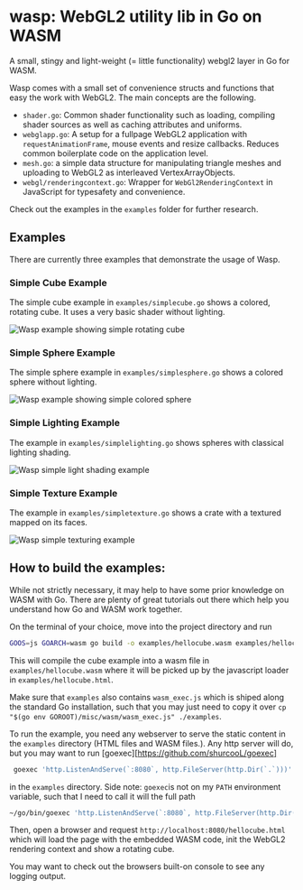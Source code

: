 # wasp: WebGL2 utility lib in Go on WASM
A small, stingy and light-weight (= little functionality) webgl2 layer in Go for WASM.

Wasp comes with a small set of convenience structs and functions that easy the work
with WebGL2. The main concepts are the following.
- ``shader.go``: Common shader functionality such as loading, compiling shader sources as well as caching attributes and uniforms.
- ``webglapp.go``: A setup for a fullpage WebGL2 application with ``requestAnimationFrame``, mouse events and resize callbacks. Reduces common boilerplate code on the application level.
- ``mesh.go``: a simple data structure for manipulating triangle meshes and uploading to WebGL2 as interleaved VertexArrayObjects.
- ``webgl/renderingcontext.go``: Wrapper for ``WebGl2RenderingContext`` in JavaScript for typesafety and convenience.

Check out the examples in the ``examples`` folder for further research.

## Examples
There are currently three examples that demonstrate the usage of Wasp.

### Simple Cube Example
The simple cube example in ``examples/simplecube.go`` shows a colored, rotating cube. It uses a very basic shader without lighting. 

![Wasp example showing simple rotating cube](https://github.com/schabby/go-wasm-webgl/raw/main/examples/simplecube.png "Wasp example showing simple rotating cube")

### Simple Sphere Example
The simple sphere example in ``examples/simplesphere.go`` shows a colored sphere without lighting.

![Wasp example showing simple colored sphere](https://github.com/schabby/go-wasm-webgl/raw/main/examples/simplesphere.png "Wasp example showing simple colored sphere")

### Simple Lighting Example
The example in ``examples/simplelighting.go`` shows spheres with classical lighting shading. 

![Wasp simple light shading example](https://github.com/schabby/go-wasm-webgl/raw/main/examples/simplelighting.png "Wasp example showing simple lighting shading")

### Simple Texture Example
The example in ``examples/simpletexture.go`` shows a crate with a textured mapped on its faces.

![Wasp simple texturing example](https://github.com/schabby/go-wasm-webgl/raw/main/examples/simpletexture.png "Wasp example showing simple texturing")


## How to build the examples:
While not strictly necessary, it may help to have some prior knowledge on WASM with Go. There are plenty
of great tutorials out there which help you understand how Go and WASM work together.

On the terminal of your choice, move into the project directory and run
```bash
GOOS=js GOARCH=wasm go build -o examples/hellocube.wasm examples/hellocube.go 
```
This will compile the cube example into a wasm file in `examples/hellocube.wasm` where it will be picked up
by the javascript loader in `examples/hellocube.html`.

Make sure that `examples` also contains `wasm_exec.js` which is shiped along the standard Go installation, such that you may just need to copy it over `cp "$(go env GOROOT)/misc/wasm/wasm_exec.js" ./examples`.

To run the example, you need any webserver to serve the static content in the `examples` directory (HTML files and WASM files.). Any http server will do, but you may want to run [goexec][https://github.com/shurcooL/goexec]  
```bash
 goexec 'http.ListenAndServe(`:8080`, http.FileServer(http.Dir(`.`)))'
```
in the `examples` directory. Side note: `goexec`is not on my `PATH` environment variable, such that I need to call it will the
full path
```bash
~/go/bin/goexec 'http.ListenAndServe(`:8080`, http.FileServer(http.Dir(`.`)))'
```
Then, open a browser and request `http://localhost:8080/hellocube.html` which will load the page with the embedded WASM
code, init the WebGL2 rendering context and show a rotating cube. 

You may want to check out the browsers built-on console to see any logging output.